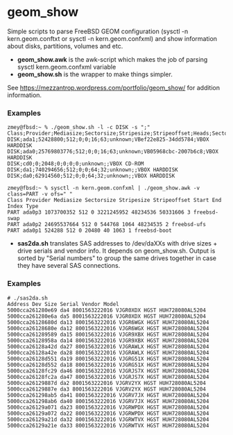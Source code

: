 # geom_show
Simple scripts to parse FreeBSD GEOM configuration (sysctl -n kern.geom.conftxt or sysctl -n kern.geom.confxml) and show information about disks, partitions, volumes and etc.

- **geom_show.awk** is the awk-script which makes the job of parsing sysctl kern.geom.confxml variable
- **geom_show.sh** is the wrapper to make things simpler.

See https://mezzantrop.wordpress.com/portfolio/geom_show/ for addition information.

### Examples
```
zmey@fbsd:~ % ./geom_show.sh -l -c DISK -s ";"
Class;Provider;Mediasize;Sectorsize;Stripesize;Stripeoffset;Heads;Sectors;RPM;Ident;Description
DISK;ada1;52428800;512;0;0;16;63;unknown;VBef22e825-34dd5784;VBOX HARDDISK
DISK;ada0;25769803776;512;0;0;16;63;unknown;VB05968cbc-2007b6c8;VBOX HARDDISK
DISK;cd0;0;2048;0;0;0;0;unknown;;VBOX CD-ROM
DISK;da1;740294656;512;0;0;64;32;unknown;;VBOX HARDDISK
DISK;da0;62914560;512;0;0;64;32;unknown;;VBOX HARDDISK

zmey@fbsd:~ % sysctl -n kern.geom.confxml | ./geom_show.awk -v class=PART -v ofs=" "
Class Provider Mediasize Sectorsize Stripesize Stripeoffset Start End Index Type
PART ada0p3 1073700352 512 0 3221245952 48234536 50331606 3 freebsd-swap
PART ada0p2 24695537664 512 0 544768 1064 48234535 2 freebsd-ufs
PART ada0p1 524288 512 0 20480 40 1063 1 freebsd-boot
```

- **sas2da.sh** translates SAS addresses to /dev/daXXs with drive sizes + drive serials and vendor info. It depends on geom_show.sh. Output is sorted by "Serial numbers" to group the same drives together in case they have several SAS connections.

### Examples
```
# ./sas2da.sh
Address Dev Size Serial Vendor Model
5000cca261280e69 da4 8001563222016 VJGR0XDX HGST HUH728080AL5204
5000cca261280e6a da5 8001563222016 VJGR0XDX HGST HUH728080AL5204
5000cca26128680d da13 8001563222016 VJGR6WGX HGST HUH728080AL5204
5000cca26128680e da12 8001563222016 VJGR6WGX HGST HUH728080AL5204
5000cca261289589 da15 8001563222016 VJGR9XBX HGST HUH728080AL5204
5000cca26128958a da14 8001563222016 VJGR9XBX HGST HUH728080AL5204
5000cca26128a42d da27 8001563222016 VJGRAWLX HGST HUH728080AL5204
5000cca26128a42e da28 8001563222016 VJGRAWLX HGST HUH728080AL5204
5000cca26128d551 da19 8001563222016 VJGRG51X HGST HUH728080AL5204
5000cca26128d552 da18 8001563222016 VJGRG51X HGST HUH728080AL5204
5000cca26128fc29 da46 8001563222016 VJGRJS7X HGST HUH728080AL5204
5000cca26128fc2a da47 8001563222016 VJGRJS7X HGST HUH728080AL5204
5000cca26129887d da2 8001563222016 VJGRV2YX HGST HUH728080AL5204
5000cca26129887e da3 8001563222016 VJGRV2YX HGST HUH728080AL5204
5000cca261298ab5 da41 8001563222016 VJGRV7JX HGST HUH728080AL5204
5000cca261298ab6 da40 8001563222016 VJGRV7JX HGST HUH728080AL5204
5000cca26129a071 da23 8001563222016 VJGRWPDX HGST HUH728080AL5204
5000cca26129a072 da22 8001563222016 VJGRWPDX HGST HUH728080AL5204
5000cca26129a21d da32 8001563222016 VJGRWTVX HGST HUH728080AL5204
5000cca26129a21e da33 8001563222016 VJGRWTVX HGST HUH728080AL5204
```
